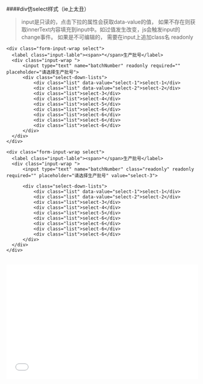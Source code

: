 ####div仿select样式（ie上太丑）

>input是只读的，点击下拉的属性会获取data-value的值， 如果不存在则获取innerText内容填充到input中。如过值发生改变，js会触发input的change事件。 如果是不可编辑的， 需要在input上追加class名 readonly

```
<div class="form-input-wrap select">
  <label class="input-lable"><span>*</span>生产批号</label>
  <div class="input-wrap "> 
      <input type="text" name="batchNumber" readonly required="" placeholder="请选择生产批号">
      <div class="select-down-lists">
          <div class="list" data-value="select-1">select-1</div>
          <div class="list" data-value="select-2">select-2</div>
          <div class="list">select-3</div>
          <div class="list">select-4</div>
          <div class="list">select-5</div>
          <div class="list">select-6</div>
          <div class="list">select-6</div>
          <div class="list">select-6</div>
          <div class="list">select-6</div>
      </div>
  </div>
</div>

<div class="form-input-wrap select">
  <label class="input-lable"><span>*</span>生产批号</label>
  <div class="input-wrap "> 
      <input type="text" name="batchNumber" class="readonly" readonly required="" placeholder="请选择生产批号" value="select-3">

      <div class="select-down-lists">
          <div class="list" data-value="select-1">select-1</div>
          <div class="list" data-value="select-2">select-2</div>
          <div class="list">select-3</div>
          <div class="list">select-4</div>
          <div class="list">select-5</div>
          <div class="list">select-6</div>
          <div class="list">select-6</div>
          <div class="list">select-6</div>
          <div class="list">select-6</div>
      </div>
  </div>
</div>
```
<br/>
<iframe width="100%" height="300" src="//jsrun.net/BFqKp/embedded/all/light/" allowfullscreen="allowfullscreen" frameborder="0"></iframe>
